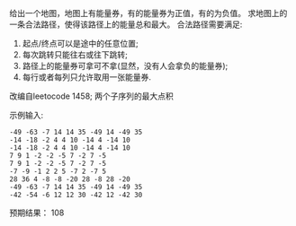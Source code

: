 给出一个地图，地图上有能量券，有的能量券为正值，有的为负值。
求地图上的一条合法路径，使得该路径上的能量总和最大。
合法路径需要满足:
1. 起点/终点可以是途中的任意位置;
2. 每次跳转只能往右或往下跳转;
3. 路径上的能量券可拿可不拿(显然，没有人会拿负的能量券);
4. 每行或者每列只允许取用一张能量券.

改编自leetocode 1458; 两个子序列的最大点积


示例输入:
```
-49 -63 -7 14 14 35 -49 14 -49 35
-14 -18 -2 4 4 10 -14 4 -14 10 
-14 -18 -2 4 4 10 -14 4 -14 10
7 9 1 -2 -2 -5 7 -2 7 -5
7 9 1 -2 -2 -5 7 -2 7 -5
-7 -9 -1 2 2 5 -7 2 -7 5
28 36 4 -8 -8 -20 28 -8 28 -20
-49 -63 -7 14 14 35 -49 14 -49 35
-42 -54 -6 12 12 30 -42 12 -42 30
```

预期结果：
108

